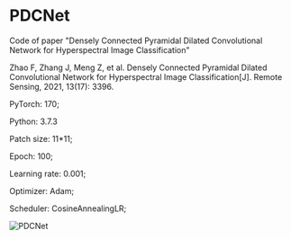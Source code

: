 # PDCNet
Code of paper "Densely Connected Pyramidal Dilated Convolutional Network for Hyperspectral Image Classification"

Zhao F, Zhang J, Meng Z, et al. Densely Connected Pyramidal Dilated Convolutional Network for Hyperspectral Image Classification[J]. Remote Sensing, 2021, 13(17): 3396.

PyTorch: 170;

Python: 3.7.3

Patch size: 11\*11;

Epoch: 100;

Learning rate: 0.001;

Optimizer: Adam;

Scheduler: CosineAnnealingLR;

![PDCNet](https://user-images.githubusercontent.com/103825398/174915620-f9db897f-3d97-4956-b985-a45ebdbdf287.JPG)
